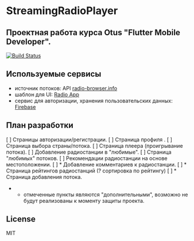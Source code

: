 # StreamingRadioPlayer
## Проектная работа курса Otus "Flutter Mobile Developer".
[![Build Status](https://travis-ci.org/joemccann/dillinger.svg?branch=master)](https://travis-ci.org/joemccann/dillinger)
## Используемые сервисы
- источник потоков: API [radio-browser.info](http://all.api.radio-browser.info/#General)
- шаблон для UI: [Radio App](https://www.figma.com/file/stFdzssnbGT3ogVoRxjwEo/radio_app?type=design&node-id=2-412&mode=design&t=jY1eBswnjA1mCl6e-0)
- сервис для авторизации, хранения пользовательских данных: [Firebase](https://firebase.google.com/)
## План разработки
[ ] Страницы авторизации/регистрации.
[ ] Страница профиля .
[ ] Страница выбора страны/потока.
[ ] Страница плеера (проигрывание потока).
[ ] Добавление радиостанции в "любимые".
[ ] Страница "любимых" потоков.
[ ] Рекомендации радиостанции на основе местоположении.
[ ] * Добавление комментариев к радиостанции.
[ ] * Страница рейтингов радиостанций (? сортировка по рейтингу)
[ ] * Страница добавления потока.
* - отмеченные пункты являются "дополнительными", возможно не будут реализованы к моменту защиты проекта.

## License
MIT
